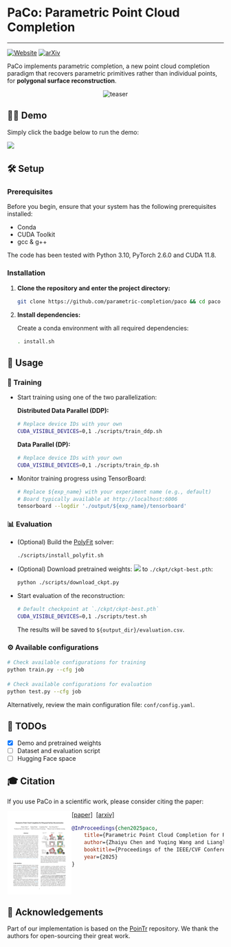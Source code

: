 # PaCo: Parametric Point Cloud Completion

-----------
[![Website](https://img.shields.io/badge/Project-Website-blue)](https://parametric-completion.github.io)
[![arXiv](https://img.shields.io/badge/arXiv-PDF-b31b1b)](https://arxiv.org/abs/2503.08363) 

PaCo implements parametric completion, a new point cloud completion paradigm that recovers parametric primitives rather than individual points, for **polygonal surface reconstruction**.

<p align="center">
  <img src="assets/teaser.gif" alt="teaser" width="650px">
</p>

## 🤹‍♂️ Demo

Simply click the badge below to run the demo:

[<img src="https://colab.research.google.com/assets/colab-badge.svg" height="26"/>](https://colab.research.google.com/github/parametric-completion/paco/blob/main/demo/demo.ipynb)

## 🛠️ Setup

### Prerequisites

Before you begin, ensure that your system has the following prerequisites installed:
* Conda
* CUDA Toolkit
* gcc & g++

The code has been tested with Python 3.10, PyTorch 2.6.0 and CUDA 11.8.

### Installation

1. **Clone the repository and enter the project directory:**
   
   ```bash
   git clone https://github.com/parametric-completion/paco && cd paco
   ```

3. **Install dependencies:**
   
   Create a conda environment with all required dependencies:
   ```bash
   . install.sh
   ```

## 🚀 Usage

### 🎯 Training

* Start training using one of the two parallelization:

   **Distributed Data Parallel (DDP):**
  
    ```bash
    # Replace device IDs with your own
    CUDA_VISIBLE_DEVICES=0,1 ./scripts/train_ddp.sh
    ```

   **Data Parallel (DP):**
  
    ```bash
    # Replace device IDs with your own
    CUDA_VISIBLE_DEVICES=0,1 ./scripts/train_dp.sh
    ```

* Monitor training progress using TensorBoard:
  
  ```bash
  # Replace ${exp_name} with your experiment name (e.g., default)
  # Board typically available at http://localhost:6006
  tensorboard --logdir './output/${exp_name}/tensorboard'
  ```

### 📊 Evaluation

* (Optional) Build the [PolyFit](https://github.com/LiangliangNan/PolyFit) solver:
  
   ```bash
   ./scripts/install_polyfit.sh
   ```

* (Optional) Download pretrained weights: [<img src="https://img.shields.io/badge/OneDrive-blue"/>](https://1drv.ms/f/s!AseUjD457t0Sg-ZumbwMwsOliiwDRw?e=H7I5F4) to `./ckpt/ckpt-best.pth`:
  
   ```bash
   python ./scripts/download_ckpt.py
   ```

* Start evaluation of the reconstruction:
  
   ```bash
   # Default checkpoint at `./ckpt/ckpt-best.pth`
   CUDA_VISIBLE_DEVICES=0,1 ./scripts/test.sh
   ```

   The results will be saved to `${output_dir}/evaluation.csv`.

### ⚙️ Available configurations

```bash
# Check available configurations for training
python train.py --cfg job

# Check available configurations for evaluation
python test.py --cfg job
```

Alternatively, review the main configuration file: `conf/config.yaml`.

## 🚧 TODOs

- [x] Demo and pretrained weights
- [ ] Dataset and evaluation script
- [ ] Hugging Face space

## 🎓 Citation

If you use PaCo in a scientific work, please consider citing the paper:

<a href="https://arxiv.org/pdf/2503.08363"><img class="image" align="left" width="150px" src="./assets/paper_thumbnail.png"></a>
<a href="https://arxiv.org/pdf/2503.08363">[paper]</a>&nbsp;&nbsp;<a href="https://arxiv.org/abs/2503.08363">[arxiv]</a><br>
```bibtex
@InProceedings{chen2025paco,
    title={Parametric Point Cloud Completion for Polygonal Surface Reconstruction}, 
    author={Zhaiyu Chen and Yuqing Wang and Liangliang Nan and Xiao Xiang Zhu},
    booktitle={Proceedings of the IEEE/CVF Conference on Computer Vision and Pattern Recognition (CVPR)},
    year={2025}
}
```
<br clear="left"/>

## 🙏 Acknowledgements

Part of our implementation is based on the [PoinTr](https://github.com/yuxumin/PoinTr) repository. We thank the authors for open-sourcing their great work.
